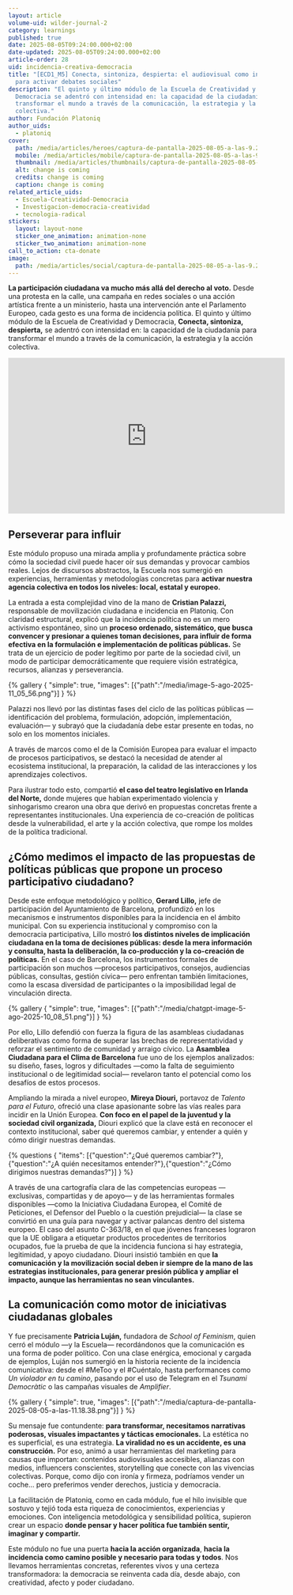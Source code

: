 ```yaml
---
layout: article
volume-uid: wilder-journal-2
category: learnings
published: true
date: 2025-08-05T09:24:00.000+02:00
date-updated: 2025-08-05T09:24:00.000+02:00
article-order: 28
uid: incidencia-creativa-democracia
title: "[ECD1_M5] Conecta, sintoniza, despierta: el audiovisual como instrumento
  para activar debates sociales"
description: "El quinto y último módulo de la Escuela de Creatividad y
  Democracia se adentró con intensidad en: la capacidad de la ciudadanía para
  transformar el mundo a través de la comunicación, la estrategia y la acción
  colectiva."
author: Fundación Platoniq
author_uids:
  - platoniq
cover:
  path: /media/articles/heroes/captura-de-pantalla-2025-08-05-a-las-9.24.31.png
  mobile: /media/articles/mobile/captura-de-pantalla-2025-08-05-a-las-9.24.31.png
  thumbnail: /media/articles/thumbnails/captura-de-pantalla-2025-08-05-a-las-9.24.31.png
  alt: change is coming
  credits: change is coming
  caption: change is coming
related_article_uids:
  - Escuela-Creatividad-Democracia
  - Investigacion-democracia-creatividad
  - tecnologia-radical
stickers:
  layout: layout-none
  sticker_one_animation: animation-none
  sticker_two_animation: animation-none
call_to_action: cta-donate
image:
  path: /media/articles/social/captura-de-pantalla-2025-08-05-a-las-9.24.31.png
---
```

**La participación ciudadana va mucho más allá del derecho al voto.** Desde una protesta en la calle, una campaña en redes sociales o una acción artística frente a un ministerio, hasta una intervención ante el Parlamento Europeo, cada gesto es una forma de incidencia política. El quinto y último módulo de la Escuela de Creatividad y Democracia, **Conecta, sintoniza, despierta,** se adentró con intensidad en: la capacidad de la ciudadanía para transformar el mundo a través de la comunicación, la estrategia y la acción colectiva.

<iframe width="560" height="315" src="https://www.youtube.com/embed/FUQQfo64hU0?si=u5hKfPsbP7xZRRF3" title="YouTube video player" frameborder="0" allow="accelerometer; autoplay; clipboard-write; encrypted-media; gyroscope; picture-in-picture; web-share" referrerpolicy="strict-origin-when-cross-origin" allowfullscreen></iframe>

## **Perseverar para influir**

Este módulo propuso una mirada amplia y profundamente práctica sobre cómo la sociedad civil puede hacer oír sus demandas y provocar cambios reales. Lejos de discursos abstractos, la Escuela nos sumergió en experiencias, herramientas y metodologías concretas para **activar nuestra agencia colectiva en todos los niveles: local, estatal y europeo.**

La entrada a esta complejidad vino de la mano de **Cristian Palazzi,** responsable de movilización ciudadana e incidencia en Platoniq. Con claridad estructural, explicó que la incidencia política no es un mero activismo espontáneo, sino un **proceso ordenado, sistemático, que busca convencer y presionar a quienes toman decisiones, para influir de forma efectiva en la formulación e implementación de políticas públicas.** Se trata de un ejercicio de poder legítimo por parte de la sociedad civil, un modo de participar democráticamente que requiere visión estratégica, recursos, alianzas y perseverancia.

{% gallery { "simple": true, "images": [{"path":"/media/image-5-ago-2025-11_05_56.png"}] } %}

Palazzi nos llevó por las distintas fases del ciclo de las políticas públicas —identificación del problema, formulación, adopción, implementación, evaluación— y subrayó que la ciudadanía debe estar presente en todas, no solo en los momentos iniciales. 

A través de marcos como el de la Comisión Europea para evaluar el impacto de procesos participativos, se destacó la necesidad de atender al ecosistema institucional, la preparación, la calidad de las interacciones y los aprendizajes colectivos. 

Para ilustrar todo esto, compartió **el caso del teatro legislativo en Irlanda del Norte,** donde mujeres que habían experimentado violencia y sinhogarismo crearon una obra que derivó en propuestas concretas frente a representantes institucionales. Una experiencia de co-creación de políticas desde la vulnerabilidad, el arte y la acción colectiva, que rompe los moldes de la política tradicional.

## **¿Cómo medimos el impacto de las propuestas de políticas públicas que propone un proceso participativo ciudadano?**

Desde este enfoque metodológico y político, **Gerard Lillo,** jefe de participación del Ayuntamiento de Barcelona, profundizó en los mecanismos e instrumentos disponibles para la incidencia en el ámbito municipal. Con su experiencia institucional y compromiso con la democracia participativa, Lillo mostró **los distintos niveles de implicación ciudadana en la toma de decisiones públicas: desde la mera información y consulta, hasta la deliberación, la co-producción y la co-creación de políticas.** En el caso de Barcelona, los instrumentos formales de participación son muchos —procesos participativos, consejos, audiencias públicas, consultas, gestión cívica— pero enfrentan también limitaciones, como la escasa diversidad de participantes o la imposibilidad legal de vinculación directa.

{% gallery { "simple": true, "images": [{"path":"/media/chatgpt-image-5-ago-2025-10_08_51.png"}] } %}

Por ello, Lillo defendió con fuerza la figura de las asambleas ciudadanas deliberativas como forma de superar las brechas de representatividad y reforzar el sentimiento de comunidad y arraigo cívico. La **Asamblea Ciudadana para el Clima de Barcelona** fue uno de los ejemplos analizados: su diseño, fases, logros y dificultades —como la falta de seguimiento institucional o de legitimidad social— revelaron tanto el potencial como los desafíos de estos procesos.

Ampliando la mirada a nivel europeo, **Mireya Diouri,** portavoz de *Talento para el Futuro*, ofreció una clase apasionante sobre las vías reales para incidir en la Unión Europea. **Con foco en el papel de la juventud y la sociedad civil organizada,** Diouri explicó que la clave está en reconocer el contexto institucional, saber qué queremos cambiar, y entender a quién y cómo dirigir nuestras demandas.

{% questions { "items": [{"question":"¿Qué queremos cambiar?"},{"question":"¿A quién necesitamos entender?"},{"question":"¿Cómo dirigimos nuestras demandas?"}] } %}

A través de una cartografía clara de las competencias europeas —exclusivas, compartidas y de apoyo— y de las herramientas formales disponibles —como la Iniciativa Ciudadana Europea, el Comité de Peticiones, el Defensor del Pueblo o la cuestión prejudicial— la clase se convirtió en una guía para navegar y activar palancas dentro del sistema europeo. El caso del asunto C-363/18, en el que jóvenes franceses lograron que la UE obligara a etiquetar productos procedentes de territorios ocupados, fue la prueba de que la incidencia funciona si hay estrategia, legitimidad, y apoyo ciudadano. Diouri insistió también en que **la comunicación y la movilización social deben ir siempre de la mano de las estrategias institucionales, para generar presión pública y ampliar el impacto, aunque las herramientas no sean vinculantes.**

## **La comunicación como motor de iniciativas ciudadanas globales**

Y fue precisamente **Patricia Luján,** fundadora de *School of Feminism*, quien cerró el módulo —y la Escuela— recordándonos que la comunicación es una forma de poder político. Con una clase enérgica, emocional y cargada de ejemplos, Luján nos sumergió en la historia reciente de la incidencia comunicativa: desde el #MeToo y el #Cuéntalo, hasta performances como *Un violador en tu camino*, pasando por el uso de Telegram en el *Tsunami Democràtic* o las campañas visuales de *Amplifier*.

{% gallery { "simple": true, "images": [{"path":"/media/captura-de-pantalla-2025-08-05-a-las-11.18.38.png"}] } %}

Su mensaje fue contundente: **para transformar, necesitamos narrativas poderosas, visuales impactantes y tácticas emocionales.** La estética no es superficial, es una estrategia. **La viralidad no es un accidente, es una construcción.** Por eso, animó a usar herramientas del marketing para causas que importan: contenidos audiovisuales accesibles, alianzas con medios, influencers conscientes, storytelling que conecte con las vivencias colectivas. Porque, como dijo con ironía y firmeza, podríamos vender un coche… pero preferimos vender derechos, justicia y democracia.

La facilitación de Platoniq, como en cada módulo, fue el hilo invisible que sostuvo y tejió toda esta riqueza de conocimientos, experiencias y emociones. Con inteligencia metodológica y sensibilidad política, supieron crear un espacio **donde pensar y hacer política fue también sentir, imaginar y compartir.**

Este módulo no fue una puerta **hacia la acción organizada**, **hacia la incidencia como camino posible y necesario para todas y todos**. Nos llevamos herramientas concretas, referentes vivos y una certeza transformadora: la democracia se reinventa cada día, desde abajo, con creatividad, afecto y poder ciudadano.
